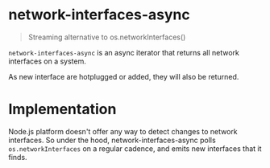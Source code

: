 # network-interfaces-async

> Streaming alternative to os.networkInterfaces()

`network-interfaces-async` is an async iterator that returns all network interfaces on a system.

As new interface are hotplugged or added, they will also be returned.

# Implementation

Node.js platform doesn't offer any way to detect changes to network interfaces. So under the hood, network-interfaces-async polls `os.networkInterfaces` on a regular cadence, and emits new interfaces that it finds.
